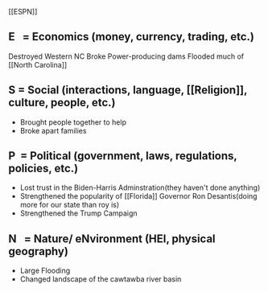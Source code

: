  [[ESPN]]
## E   = Economics (money, currency, trading, etc.)

Destroyed Western NC
Broke Power-producing dams
Flooded much of [[North Carolina]]

## S = Social (interactions, language, [[Religion]], culture, people, etc.)
- Brought people together to help
- Broke apart families
## P  = Political (government, laws, regulations, policies, etc.)
- Lost trust in the Biden-Harris Adminstration(they haven't done anything)
- Strengthened the popularity of [[Florida]] Governor Ron Desantis(doing more for our state than roy is)
- Strengthened the Trump Campaign

## N   = Nature/ eNvironment (HEI, physical geography)
- Large Flooding
- Changed landscape of the cawtawba river basin